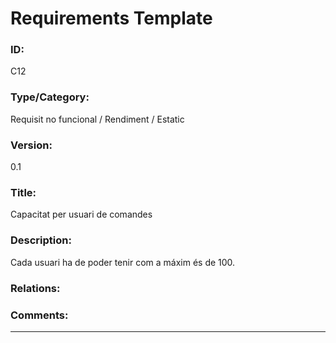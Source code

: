 # Requirements Template
### ID: 
C12
### Type/Category: 
Requisit no funcional / Rendiment / Estatic
### Version: 
0.1
### Title: 
Capacitat per usuari de comandes
### Description: 
Cada usuari ha de poder tenir com a máxim és de 100.
### Relations: 
### Comments: 
---